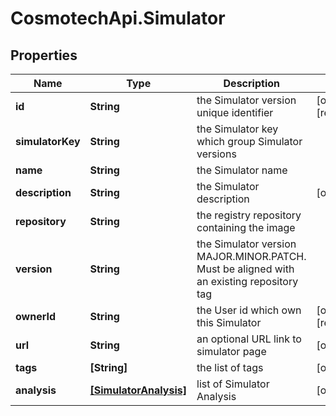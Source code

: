 # CosmotechApi.Simulator

## Properties

Name | Type | Description | Notes
------------ | ------------- | ------------- | -------------
**id** | **String** | the Simulator version unique identifier | [optional] [readonly] 
**simulatorKey** | **String** | the Simulator key which group Simulator versions | 
**name** | **String** | the Simulator name | 
**description** | **String** | the Simulator description | [optional] 
**repository** | **String** | the registry repository containing the image | 
**version** | **String** | the Simulator version MAJOR.MINOR.PATCH. Must be aligned with an existing repository tag | 
**ownerId** | **String** | the User id which own this Simulator | [optional] [readonly] 
**url** | **String** | an optional URL link to simulator page | [optional] 
**tags** | **[String]** | the list of tags | [optional] 
**analysis** | [**[SimulatorAnalysis]**](SimulatorAnalysis.md) | list of Simulator Analysis | [optional] 



